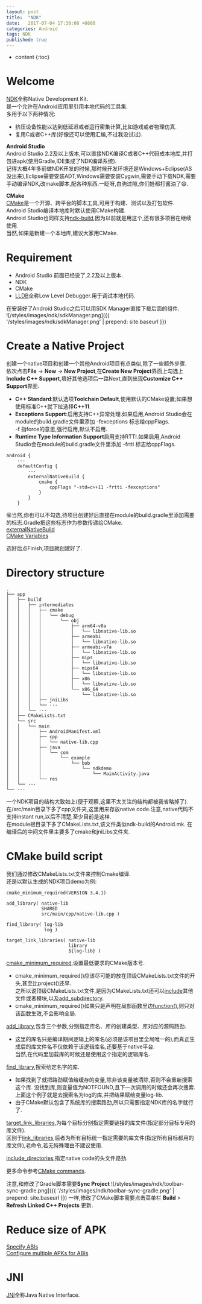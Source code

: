 ```yaml
---
layout: post
title:  "NDK"
date:   2017-07-04 17:30:00 +0800
categories: Android
tags: NDK
published: true
---
```


* content
{:toc}


# Welcome
[NDK](https://developer.android.google.cn/ndk/index.html)全称Native Development Kit.  
是一个允许在Android应用里引用本地代码的工具集.  
多用于以下两种情况:  
* 挤压设备性能以达到低延迟或者运行密集计算,比如游戏或者物理仿真.
* 复用C或者C++库(好像还可以使用汇编,不过我没试过).

**Android Studio**  
Android Studio 2.2及以上版本,可以直接NDK编译C或者C++代码成本地库,并打包进apk(使用Gradle,IDE集成了NDK编译系统).  
记得大概4年多前做NDK开发的时候,那时候开发环境还是Windows+Eclipse(AS没出来),Eclipse需要安装ADT,Windows需要安装Cygwin,需要手动下载NDK,需要手动编译NDK,改make脚本,配各种东西.一眨呀,白驹过隙,你们娃都打酱油了:smile:.   

**CMake**  
[CMake](https://cmake.org/)是一个开源、跨平台的脚本工具,可用于构建、测试以及打包软件.  
Android Studio编译本地库时默认使用CMake构建.  
Android Studio也同样支持[ndk-build](https://developer.android.google.cn/ndk/guides/ndk-build.html),因为以前就是用这个,还有很多项目在继续使用.  
当然,如果是新建一个本地库,建议大家用CMake.  

# Requirement
* Android Studio 前面已经说了,2.2及以上版本.  
* NDK
* CMake  
* [LLDB](http://lldb.llvm.org/)全称Low Level Debugger.用于调试本地代码.  

在安装好了Android Studio之后可以用SDK Manager直接下载后面的组件.  
![/styles/images/ndk/sdkManager.png]({{ '/styles/images/ndk/sdkManager.png' | prepend: site.baseurl  }})  

# Create a Native Project
创建一个native项目和创建一个其他Android项目有点类似,除了一些额外步骤.  
依次点击**File** -> **New** -> **New Project**,在**Create New Project**界面上勾选上**Include C++ Support**,填好其他选项后一路Next,直到出现**Customize C++ Support**界面.  
* **C++ Standard**:默认选项**Toolchain Default**,使用默认的CMake设置;如果想使用标准C++就下拉选择**C++11**.
* **Exceptions Support**:启用支持C++异常处理.如果启用,Android Studio会在module的build.gradle文件里添加 -fexceptions 标志给cppFlags.  
-f 指force的意思,强行启用,默认不启用.
* **Runtime Type Information Support**启用支持RTTI.如果启用,Android Studio会在module的build.gradle文件里添加 -frtti 标志给cppFlags.  
```code
android {
    ···
    defaultConfig {
        ···
        externalNativeBuild {
            cmake {
                cppFlags "-std=c++11 -frtti -fexceptions"
            }
        }
    }
```
:secret:当然,你也可以不勾选,待项目创建好后直接在module的build.gradle里添加需要的标志.Gradle把这些标志作为参数传递给CMake.  
[externalNativeBuild](http://google.github.io/android-gradle-dsl/current/com.android.build.gradle.internal.dsl.ExternalNativeBuildOptions.html)  
[CMake Variables](https://developer.android.google.cn/ndk/guides/cmake.html#variables)

选好后点Finish,项目就创建好了.  

# Directory structure
```
.
├── app
│   ├── build
│   │   ├── intermediates
│   │   │   ├── cmake
│   │   │   │   └── debug
│   │   │   │       └── obj
│   │   │   │           ├── arm64-v8a
│   │   │   │           │   └── libnative-lib.so
│   │   │   │           ├── armeabi
│   │   │   │           │   └── libnative-lib.so
│   │   │   │           ├── armeabi-v7a
│   │   │   │           │   └── libnative-lib.so
│   │   │   │           ├── mips
│   │   │   │           │   └── libnative-lib.so
│   │   │   │           ├── mips64
│   │   │   │           │   └── libnative-lib.so
│   │   │   │           ├── x86
│   │   │   │           │   └── libnative-lib.so
│   │   │   │           └── x86_64
│   │   │   │               └── libnative-lib.so
│   │   │   ├── jniLibs
│   │   │   └── ···
│   │   └── ···
│   ├── CMakeLists.txt
│   └── src
│   │   └── main
│   │       ├── AndroidManifest.xml
│   │       ├── cpp
│   │       │   └── native-lib.cpp
│   │       ├── java
│   │       │   └── com
│   │       │       └── example
│   │       │           └── bob
│   │       │               └── ndkdemo
│   │       │                   └── MainActivity.java
│   │       └── res
│   └── ···
└── ···
```
一个NDK项目的结构大致如上(便于观察,这里不太关注的结构都被我省略掉了).  
在/src/main目录下多了cpp文件夹,这里用来存放native code.注意,native代码不支持instant run,以后不清楚,至少目前是这样.  
在module根目录下多了CMakeLists.txt,该文件类似ndk-build的Android.mk.
在编译后的中间文件里主要多了cmake和jniLibs文件夹.  

# CMake build script
我们通过修改CMakeLists.txt文件来控制Cmake编译.  
还是以默认生成的NDK项目demo为例:  
```
cmake_minimum_required(VERSION 3.4.1)

add_library( native-lib
             SHARED
             src/main/cpp/native-lib.cpp )

find_library( log-lib
              log )

target_link_libraries( native-lib
                       library
                       ${log-lib} )
```                       
[cmake_minimum_required](https://cmake.org/cmake/help/latest/command/cmake_minimum_required.html),设置最低要求的CMake版本号.  
* cmake_minimum_required()应该尽可能的放在顶级CMakeLists.txt文件的开头,甚至比project()还早.  
之所以说顶级CMakeLists.txt文件,是因为CMakeLists.txt还可以[include](https://cmake.org/cmake/help/latest/command/include.html)其他文件或者模块,以及[add_subdirectory](https://cmake.org/cmake/help/latest/command/add_subdirectory.html).  
* cmake_minimum_required()如果只是声明在局部函数里边[function()](https://cmake.org/cmake/help/latest/command/function.html#command:function),则只对该函数生效,不会影响全局.  


[add_library](https://cmake.org/cmake/help/latest/command/add_library.html),包含三个参数,分别指定库名、库的创建类型、库对应的源码路劲.  
* 这里的库名只是编译期间逻辑上的库名(必须是该项目里全局唯一的),而真正生成后的库文件名不仅依赖于该逻辑库名,还要基于native平台.  
当然,在代码里加载库的时候还是使用这个指定的逻辑库名.    

[find_library](https://cmake.org/cmake/help/latest/command/find_library.html),搜索给定名字的库.  
* 如果找到了就把路劲赋值给缓存的变量,除非该变量被清除,否则不会重新搜索这个库.
没找到库,则变量值为NOTFOUND,且下一次调用的时候还会再次搜索.  
上面这个例子就是去搜索名为log的库,并把结果赋给变量log-lib.  
* 由于CMake默认包含了系统库的搜索路劲,所以只需要指定NDK库的名字就行了.  

[target_link_libraries](https://cmake.org/cmake/help/latest/command/target_link_libraries.html),为每个目标分别指定需要链接的库文件(指定部分目标专用的库文件).  
区别于[link_libraries](https://cmake.org/cmake/help/latest/command/link_libraries.html),后者为所有目标统一指定需要的库文件(指定所有目标都用的库文件),老命令,若无特殊理由不建议使用.  

[include_directories](https://cmake.org/cmake/help/latest/command/include_directories.html),指定native code的头文件路劲.  

更多命令参考[CMake commands](https://cmake.org/cmake/help/latest/manual/cmake-commands.7.html).  

注意,和修改了Gradle脚本需要**Sync Project**
![/styles/images/ndk/toolbar-sync-gradle.png]({{ '/styles/images/ndk/toolbar-sync-gradle.png' | prepend: site.baseurl  }})
一样,修改了CMake脚本需要点击菜单栏 **Build** > **Refresh Linked C++ Projects** 更新.  

# Reduce size of APK
[Specify ABIs](https://developer.android.google.cn/studio/projects/add-native-code.html#specify-abi)  
[Configure multiple APKs for ABIs](https://developer.android.google.cn/studio/build/configure-apk-splits.html#configure-abi-split)  

# JNI  
[JNI](http://docs.oracle.com/javase/7/docs/technotes/guides/jni/spec/jniTOC.html)全称Java Native Interface.  
